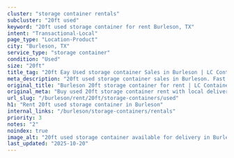 ```yaml
---
cluster: "storage container rentals"
subcluster: "20ft used"
keyword: "20ft used storage container for rent Burleson, TX"
intent: "Transactional-Local"
page_type: "Location-Product"
city: "Burleson, TX"
service_type: "storage container"
condition: "Used"
size: "20ft"
title_tag: "20ft Eay Used storage container Sales in Burleson | LC Container"
meta_description: "20ft used storage container sales in Burleson. Fast delivery, competitive pricing. Serving storage containers area. Quote ID: 395. Call (214) 524-4168 for your free quote today."
original_title: "Burleson 20ft storage container for rent | LC Container"
original_meta: "Buy used 20ft storage container rent with local delivery in Burleson, TX. LC Container — local Since 2003. Request a fast quote today."
url_slug: "/burleson/rent/20ft/storage-containers/used"
h1: "Rent 20ft used storage container in Burleson"
internal_links: "/burleson/storage-containers/rentals"
priority: 3
notes: "2"
noindex: true
image_alt: "20ft used storage container available for delivery in Burleson"
last_updated: "2025-10-20"
---
```


<!-- TODO: Add unique city/inventory copy, images, and internal links here. -->
